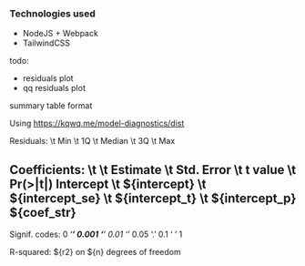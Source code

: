 

### Technologies used
- NodeJS + Webpack
- TailwindCSS

todo:
- residuals plot
- qq residuals plot

summary table format

Using <https://kqwq.me/model-diagnostics/dist>

Residuals:
\t Min \t 1Q \t Median \t 3Q \t Max

Coefficients:
\t \t Estimate \t Std. Error \t t value \t Pr(>|t|)
Intercept \t ${intercept} \t ${intercept_se} \t ${intercept_t} \t ${intercept_p}
${coef_str}
---
Signif. codes:  0 ‘***’ 0.001 ‘**’ 0.01 ‘*’ 0.05 ‘.’ 0.1 ‘ ’ 1

R-squared: ${r2} on ${n} degrees of freedom
